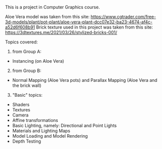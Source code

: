 This is a project in Computer Graphics course.

Aloe Vera model was taken from this site: https://www.cgtrader.com/free-3d-models/plant/pot-plant/aloe-vera-plant-dcc07e32-ba23-4674-af4c-a52d6f608b91
Brick texture used in this project was taken from this site: https://3dtextures.me/2021/03/26/stylized-bricks-001/

Topics covered:
 1. from Group A:
  - Instancing (on Aloe Vera)
 2. from Group B:
  - Normal Mapping (Aloe Vera pots) and Parallax Mapping (Aloe Vera and the brick wall)
 3. "Basic" topics:
  - Shaders
  - Textures
  - Camera
  - Affine transformations
  - Basic Lighting, namely: Directional and Point Lights
  - Materials and Lighting Maps
  - Model Loading and Model Rendering
  - Depth Testing
